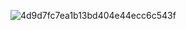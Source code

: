 ![4d9d7fc7ea1b13bd404e44ecc6c543f](https://github.com/user-attachments/assets/95e0c635-02e4-4d79-a8c1-093394aa1838)
